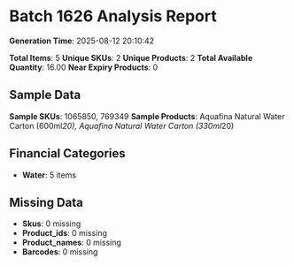 # Batch 1626 Analysis Report

**Generation Time**: 2025-08-12 20:10:42

**Total Items**: 5
**Unique SKUs**: 2
**Unique Products**: 2
**Total Available Quantity**: 16.00
**Near Expiry Products**: 0

## Sample Data
**Sample SKUs**: 1065850, 769349
**Sample Products**: Aquafina Natural Water Carton (600ml*20), Aquafina Natural Water Carton (330ml*20)

## Financial Categories
- **Water**: 5 items

## Missing Data
- **Skus**: 0 missing
- **Product_ids**: 0 missing
- **Product_names**: 0 missing
- **Barcodes**: 0 missing
